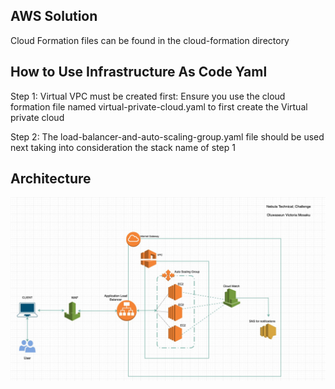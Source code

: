 ## AWS Solution
Cloud Formation files can be found in the cloud-formation directory

## How to Use Infrastructure As Code Yaml
Step 1: Virtual VPC must be created first: Ensure you use the cloud formation file named virtual-private-cloud.yaml to first create the Virtual private cloud

Step 2: The load-balancer-and-auto-scaling-group.yaml file should be used next taking into consideration the stack name of step 1 

## Architecture
![archi-diag](my-architectural-diagram.jpg)
